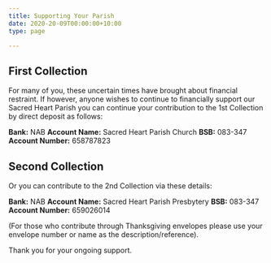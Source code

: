 ```yaml
---
title: Supporting Your Parish
date: 2020-20-09T00:00:00+10:00
type: page

---
```

## First Collection

For many of you, these uncertain times have brought about financial restraint. If however, anyone wishes to continue to financially support our Sacred Heart Parish you can continue your contribution to the 1st Collection by direct deposit as follows:

**Bank:** NAB
**Account Name:** Sacred Heart Parish Church
**BSB:**  083-347
**Account Number:** 658787823

## Second Collection

Or you can contribute to the 2nd Collection via these details:

**Bank:** NAB
**Account Name:** Sacred Heart Parish Presbytery
**BSB:** 083-347
**Account Number:** 659026014

(For those who contribute through Thanksgiving envelopes please use your envelope number or name as the description/reference).

Thank you for your ongoing support.